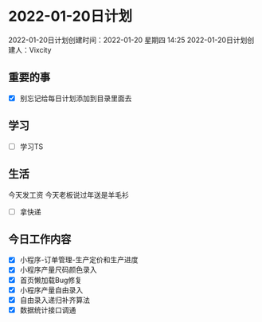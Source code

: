 # 2022-01-20日计划

2022-01-20日计划创建时间：2022-01-20 星期四  14:25
2022-01-20日计划创建人：Vixcity

## 重要的事
- [x] 别忘记给每日计划添加到目录里面去

## 学习
- [ ] 学习TS

## 生活
今天发工资
今天老板说过年送是羊毛衫
- [ ] 拿快递


## 今日工作内容
- [x] 小程序-订单管理-生产定价和生产进度
- [x] 小程序产量尺码颜色录入
- [x] 首页懒加载Bug修复
- [x] 小程序产量自由录入
- [x] 自由录入递归补齐算法
- [x] 数据统计接口调通